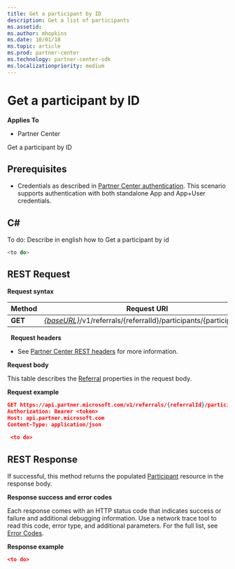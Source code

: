 ```yaml
---
title: Get a participant by ID
description: Get a list of participants
ms.assetid: 
ms.author: mhopkins
ms.date: 10/01/18
ms.topic: article
ms.prod: partner-center
ms.technology: partner-center-sdk
ms.localizationpriority: medium
---
```


# Get a participant by ID


**Applies To**

-   Partner Center


Get a participant by ID

## <span id="Prerequisites"></span><span id="prerequisites"></span><span id="PREREQUISITES"></span>Prerequisites


-   Credentials as described in [Partner Center authentication](partner-center-authentication.md). This scenario supports authentication with both standalone App and App+User credentials.


## <span id="C_"></span><span id="c_"></span>C#


To do: Describe in english how to Get a participant by id


``` csharp
<to do>
```

## <span id="REST_Request"></span><span id="rest_request"></span><span id="REST_REQUEST"></span>REST Request


**Request syntax**

| Method   | Request URI                                                                                                 |
|----------|-------------------------------------------------------------------------------------------------------------|
| **GET** | [*{baseURL}*](partner-center-rest-urls.md)/v1/referrals/{referralId}/participants/{participantId}            |

 
**Request headers**

-   See [Partner Center REST headers](headers.md) for more information.

**Request body**

This table describes the [Referral](referral.md) properties in the request body.

 


**Request example**

```json
GET https://api.partner.microsoft.com/v1/referrals/{referralId}/participants/{participantId}   HTTP/1.1
Authorization: Bearer <token>
Host: api.partner.microsoft.com
Content-Type: application/json
 
 <to do>
```

## <span id="Response"></span><span id="response"></span><span id="RESPONSE"></span>REST Response

If successful, this method returns the populated [Participant](referral.md#participant) resource in the response body.

**Response success and error codes**

Each response comes with an HTTP status code that indicates success or failure and additional debugging information. Use a network trace tool to read this code, error type, and additional parameters. For the full list, see [Error Codes](error-codes.md).

**Response example**

``` json
<to do>
```

 

 




